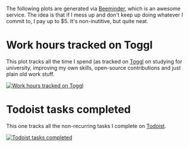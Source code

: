 <!--
.. title: Beeminder goal progress
.. slug: goal-progress
.. date: 2019-02-19 07:09:15 UTC+01:00
.. tags: 
.. category: 
.. link: 
.. description: 
.. type: text
-->

The following plots are generated via [Beeminder](https://www.beeminder.com/), which is an awesome service. The idea is that if I mess up and don't keep up doing whatever I commit to,
I pay up to $5. It's non-inutitive, but quite neat.

# Work hours tracked on Toggl

This plot tracks all the time I spend (as tracked on
[Toggl](https://toggl.com/) on studying for university, improving my own
skills, open-source contributions and just plain old work stuff.

[![Work hours tracked on Toggl](https://bmndr.s3.amazonaws.com/uploads/64ad2ebf-0feb-48fa-9b2b-951c668027c7.png)](https://www.beeminder.com/stanczakdominik/work)
# Todoist tasks completed

This one tracks all the non-recurring tasks I complete on [Todoist](https://todoist.com).

[![Todoist tasks completed](https://bmndr.s3.amazonaws.com/uploads/9f8c501f-c765-44eb-ab3d-fe6afc2ab6f2.png)](https://www.beeminder.com/stanczakdominik/todoist)
